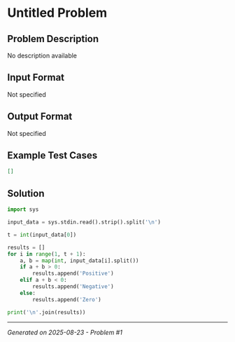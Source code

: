 # Untitled Problem

## Problem Description
No description available

## Input Format
Not specified

## Output Format
Not specified

## Example Test Cases
```json
[]
```

## Solution
```python
import sys

input_data = sys.stdin.read().strip().split('\n')

t = int(input_data[0])

results = []
for i in range(1, t + 1):
    a, b = map(int, input_data[i].split())
    if a + b > 0:
        results.append('Positive')
    elif a + b < 0:
        results.append('Negative')
    else:
        results.append('Zero')

print('\n'.join(results))
```

---
*Generated on 2025-08-23 - Problem #1*